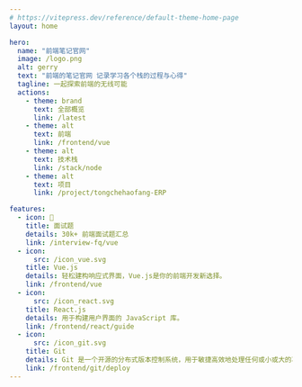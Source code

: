 ```yaml
---
# https://vitepress.dev/reference/default-theme-home-page
layout: home

hero:
  name: "前端笔记官网"
  image: /logo.png
  alt: gerry
  text: "前端的笔记官网 记录学习各个栈的过程与心得"
  tagline: 一起探索前端的无线可能
  actions:
    - theme: brand
      text: 全部概览
      link: /latest
    - theme: alt
      text: 前端
      link: /frontend/vue
    - theme: alt
      text: 技术栈
      link: /stack/node
    - theme: alt
      text: 项目
      link: /project/tongchehaofang-ERP

features:
  - icon: 📓
    title: 面试题
    details: 30k+ 前端面试题汇总
    link: /interview-fq/vue
  - icon:
      src: /icon_vue.svg
    title: Vue.js
    details: 轻松建构响应式界面，Vue.js是你的前端开发新选择。
    link: /frontend/vue
  - icon:
      src: /icon_react.svg
    title: React.js
    details: 用于构建用户界面的 JavaScript 库。
    link: /frontend/react/guide
  - icon:
      src: /icon_git.svg
    title: Git
    details: Git 是一个开源的分布式版本控制系统，用于敏捷高效地处理任何或小或大的项目。
    link: /frontend/git/deploy
---
```

